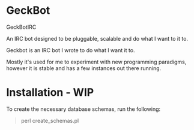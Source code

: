 GeckBot
=======

GeckBotIRC

An IRC bot designed to be pluggable, scalable and do what I want to it to.

Geckbot is an IRC bot I wrote to do what I want it to.

Mostly it's used for me to experiment with new programming paradigms, however it is stable and has a few instances out there running.

Installation - WIP
=======

To create the necessary database schemas, run the following:
> perl create_schemas.pl
